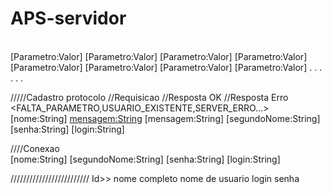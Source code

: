 # APS-servidor


<Requisicao>				<RequisicaoResposta>	
							<Status Resposta>
[Parametro:Valor]			[Parametro:Valor]
[Parametro:Valor]			[Parametro:Valor]
[Parametro:Valor]			[Parametro:Valor]
[Parametro:Valor]			[Parametro:Valor]
		.							.
		.							.
		.							.
		
/////Cadastro protocolo
//Requisicao				//Resposta OK			//Resposta Erro
<CADASTRO>					<OK>					<FALTA_PARAMETRO,USUARIO_EXISTENTE,SERVER_ERRO...>
[nome:String]				<mensagem:String>		[mensagem:String]
[segundoNome:String]
[senha:String]
[login:String]


////Conexao
<LOGAR>						
<SEMSTATUS>
[nome:String]
[segundoNome:String]
[senha:String]
[login:String]


/////////////////////////
Id>>
nome completo
nome de usuario
login
senha